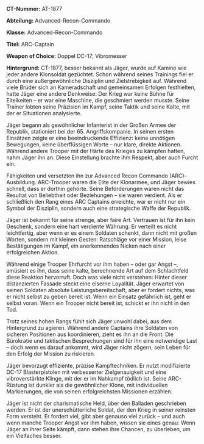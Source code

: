 **CT-Nummer:** AT-1877

**Abteilung:** Advanced-Recon-Commando

**Klasse:** Advanced-Recon-Commando

**Titel:** ARC-Captain

**Weapon of Choice:** Doppel DC-17; Vibromesser

**Hintergrund:**  CT-1877, besser bekannt als Jäger, wurde auf Kamino wie jeder andere Klonsoldat gezüchtet. Schon während seines Trainings fiel er durch eine außergewöhnliche Disziplin und Zielstrebigkeit auf. Während viele Brüder sich an Kameradschaft und gemeinsamen Erfolgen festhielten, hatte Jäger eine andere Denkweise: Der Krieg war keine Bühne für Eitelkeiten – er war eine Maschine, die geschmiert werden musste. Seine Trainer lobten seine Präzision im Kampf, seine Taktik und seine Kälte, mit der er Situationen analysierte.


Jäger begann als gewöhnlicher Infanterist in der Großen Armee der Republik, stationiert bei der 65. Angriffskompanie. In seinen ersten Einsätzen zeigte er eine beeindruckende Effizienz: keine unnötigen Bewegungen, keine überflüssigen Worte – nur klare, direkte Aktionen. Während andere Trooper mit der Härte des Krieges zu kämpfen hatten, nahm Jäger ihn an. Diese Einstellung brachte ihm Respekt, aber auch Furcht ein.


Fähigkeiten und versetzten ihn zur Advanced Recon Commando (ARC)-Ausbildung. ARC-Trooper waren die Elite der Klonarmee, und Jäger bewies schnell, dass er dorthin gehörte. Seine Beförderungen waren nicht das Resultat von Beliebtheit oder Beziehungen – sie waren verdient. Als er schließlich den Rang eines ARC Captains erreichte, war er nicht nur ein Symbol der Disziplin, sondern auch eine strategische Waffe der Republik.


Jäger ist bekannt für seine strenge, aber faire Art. Vertrauen ist für ihn kein Geschenk, sondern eine hart verdiente Währung. Er verteilt es nicht leichtfertig, aber wenn er es einem Soldaten schenkt, dann nicht mit großen Worten, sondern mit kleinen Gesten: Ratschläge vor einer Mission, leise Bestätigungen im Kampf, ein anerkennendes Nicken nach einer erfolgreichen Aktion.

Während einige Trooper Ehrfurcht vor ihm haben – oder gar Angst –, amüsiert es ihn, dass seine kalte, berechnende Art auf dem Schlachtfeld diese Reaktion hervorruft. Doch was viele nicht verstehen: Hinter dieser distanzierten Fassade steckt eine eiserne Loyalität. Jäger erwartet von seinen Soldaten absolute Leistungsbereitschaft, aber er fordert nichts, was er nicht selbst zu geben bereit ist. Wenn ein Einsatz gefährlich ist, geht er selbst voran. Wenn ein Trooper nicht bereit ist, schickt er ihn nicht in den Tod.

Trotz seines hohen Rangs fühlt sich Jäger unwohl dabei, aus dem Hintergrund zu agieren. Während andere Captains ihre Soldaten von sicheren Positionen aus koordinieren, zieht es ihn an die Front. Die Bürokratie und taktischen Besprechungen sind für ihn eine notwendige Last – doch wenn es darauf ankommt, wird Jäger nicht zögern, sein Leben für den Erfolg der Mission zu riskieren.


Jäger bevorzugt effiziente, präzise Kampftechniken. Er nutzt modifizierte DC-17 Blasterpistolen mit verbesserter Zielgenauigkeit und eine vibroverstärkte Klinge, mit der er im Nahkampf tödlich ist. Seine ARC-Rüstung ist dunkler als die gewöhnlicher Klone, mit individuellen Markierungen, die von seinen erfolgreichsten Missionen erzählen.


Jäger ist nicht der charismatische Held, über den Balladen geschrieben werden. Er ist der unerschütterliche Soldat, der den Krieg in seiner reinsten Form versteht. Er fordert viel, gibt aber genauso viel zurück – und auch wenn manche Trooper Angst vor ihm haben, wissen sie eines genau: Wenn Jäger an ihrer Seite kämpft, dann stehen ihre Chancen, zu überleben, um ein Vielfaches besser.